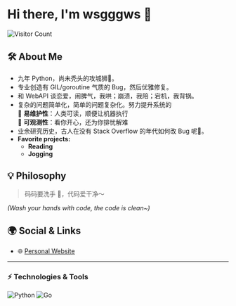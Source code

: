 # Hi there, I'm wsgggws 👋

![Visitor Count](https://komarev.com/ghpvc/?username=wsgggws&color=blue)

## 🛠️ About Me

- 九年 Python，尚未秃头的攻城狮🦁。
- 专业创造有 GIL/goroutine 气质的 Bug，然后优雅修复。
- 和 WebAPI 谈恋爱，闹脾气，我哄；崩溃，我陪；宕机，我背锅。
- 复杂的问题简单化，简单的问题复杂化。努力提升系统的  
  🌿 **易维护性**：人类可读，顺便让机器执行  
  🔭 **可观测性**：看你开心，还为你排忧解难
- 业余研究历史，古人在没有 Stack Overflow 的年代如何改 Bug 呢🤔。
- **Favorite projects:**  
  - **Reading**
  - **Jogging**

## 💡 Philosophy

> 码码要洗手 🧼，代码爱干净～

*(Wash your hands with code, the code is clean~)*

## 🌍 Social & Links

- 🌐 [Personal Website](https://navydev.top)

---

### ⚡ Technologies & Tools

![Python](https://img.shields.io/badge/python-3670A0?style=for-the-badge&logo=python&logoColor=ffdd54)
![Go](https://img.shields.io/badge/go-00ADD8?style=for-the-badge&logo=go&logoColor=white)
